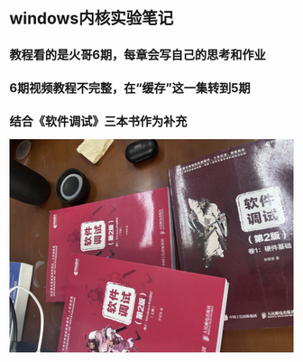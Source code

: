 # windows内核实验笔记

## 教程看的是火哥6期，每章会写自己的思考和作业

## 6期视频教程不完整，在“缓存”这一集转到5期

## 结合《软件调试》三本书作为补充
![alt text](IMG_6436.JPG)
